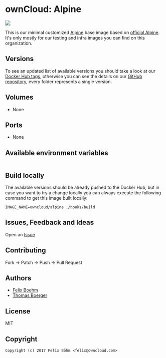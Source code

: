# ownCloud: Alpine

[![](https://images.microbadger.com/badges/image/owncloud/alpine:latest.svg)](https://microbadger.com/images/owncloud/alpine:latest "Get your own image badge on microbadger.com")

This is our minimal customized [Alpine](https://alpinelinux.org/) base image based on [official Alpine](https://registry.hub.docker.com/_/alpine/). It's only mostly for our testing and infra images you can find on this organization.


## Versions

To see an updated list of available versions you should take a look at our [Docker Hub tags](https://hub.docker.com/r/owncloud/alpine/tags/), otherwise you can see the details on our [GitHub repository](https://github.com/owncloud-docker/alpine), every folder represents a single version.


## Volumes

* None


## Ports

* None


## Available environment variables

```

```


## Build locally

The available versions should be already pushed to the Docker Hub, but in case you want to try a change locally you can always execute the following command to get this image built locally:

```
IMAGE_NAME=owncloud/alpine ./hooks/build
```


## Issues, Feedback and Ideas

Open an [Issue](https://github.com/owncloud-docker/alpine/issues)


## Contributing

Fork -> Patch -> Push -> Pull Request


## Authors

* [Felix Boehm](https://github.com/felixboehm)
* [Thomas Boerger](https://github.com/tboerger)


## License

MIT


## Copyright

```
Copyright (c) 2017 Felix Böhm <felix@owncloud.com>
```
